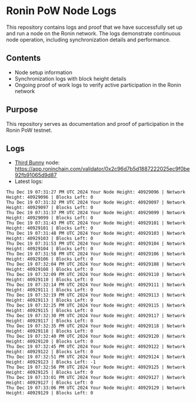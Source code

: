 # Ronin PoW Node Logs

This repository contains logs and proof that we have successfully set up and run a node on the Ronin network. The logs demonstrate continuous node operation, including synchronization details and performance.

## Contents

- Node setup information
- Synchronization logs with block height details
- Ongoing proof of work logs to verify active participation in the Ronin network

## Purpose

This repository serves as documentation and proof of participation in the Ronin PoW testnet.

## Logs

- [Third Bunny](https://thirdbunny.xyz/) node: https://app.roninchain.com/validator/0x2c96d7b5d1887222025ec9f0be92fb91065d9d87
- Latest logs:
```
Thu Dec 19 07:31:27 PM UTC 2024 Your Node Height: 40929096 | Network Height: 40929096 | Blocks Left: 0
Thu Dec 19 07:31:32 PM UTC 2024 Your Node Height: 40929097 | Network Height: 40929097 | Blocks Left: 0
Thu Dec 19 07:31:37 PM UTC 2024 Your Node Height: 40929099 | Network Height: 40929099 | Blocks Left: 0
Thu Dec 19 07:31:43 PM UTC 2024 Your Node Height: 40929101 | Network Height: 40929101 | Blocks Left: 0
Thu Dec 19 07:31:48 PM UTC 2024 Your Node Height: 40929103 | Network Height: 40929103 | Blocks Left: 0
Thu Dec 19 07:31:53 PM UTC 2024 Your Node Height: 40929104 | Network Height: 40929104 | Blocks Left: 0
Thu Dec 19 07:31:58 PM UTC 2024 Your Node Height: 40929106 | Network Height: 40929106 | Blocks Left: 0
Thu Dec 19 07:32:04 PM UTC 2024 Your Node Height: 40929108 | Network Height: 40929108 | Blocks Left: 0
Thu Dec 19 07:32:09 PM UTC 2024 Your Node Height: 40929110 | Network Height: 40929110 | Blocks Left: 0
Thu Dec 19 07:32:14 PM UTC 2024 Your Node Height: 40929111 | Network Height: 40929111 | Blocks Left: 0
Thu Dec 19 07:32:19 PM UTC 2024 Your Node Height: 40929113 | Network Height: 40929113 | Blocks Left: 0
Thu Dec 19 07:32:25 PM UTC 2024 Your Node Height: 40929115 | Network Height: 40929115 | Blocks Left: 0
Thu Dec 19 07:32:30 PM UTC 2024 Your Node Height: 40929117 | Network Height: 40929117 | Blocks Left: 0
Thu Dec 19 07:32:35 PM UTC 2024 Your Node Height: 40929118 | Network Height: 40929118 | Blocks Left: 0
Thu Dec 19 07:32:40 PM UTC 2024 Your Node Height: 40929120 | Network Height: 40929120 | Blocks Left: 0
Thu Dec 19 07:32:45 PM UTC 2024 Your Node Height: 40929122 | Network Height: 40929122 | Blocks Left: 0
Thu Dec 19 07:32:51 PM UTC 2024 Your Node Height: 40929124 | Network Height: 40929123 | Blocks Left: -1
Thu Dec 19 07:32:56 PM UTC 2024 Your Node Height: 40929125 | Network Height: 40929125 | Blocks Left: 0
Thu Dec 19 07:33:01 PM UTC 2024 Your Node Height: 40929127 | Network Height: 40929127 | Blocks Left: 0
Thu Dec 19 07:33:06 PM UTC 2024 Your Node Height: 40929129 | Network Height: 40929129 | Blocks Left: 0
```
